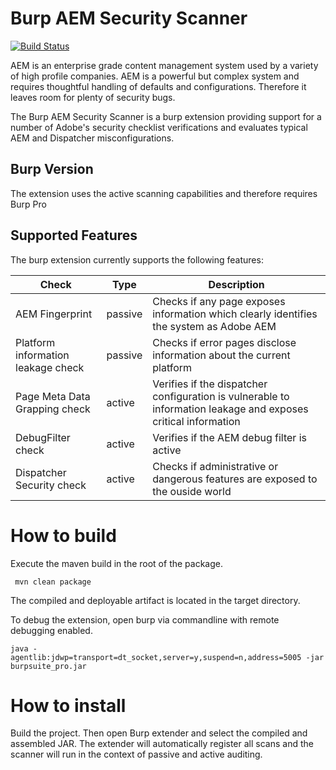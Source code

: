 # Burp AEM Security Scanner
[![Build Status](https://travis-ci.org/thomashartm/burp-aem-scanner.svg?branch=master)](https://travis-ci.org/thomashartm/burp-aem-scanner)

AEM is an enterprise grade content management system used by a variety of high profile companies. 
AEM is a powerful but complex system and requires thoughtful handling of defaults and configurations. 
Therefore it leaves room for plenty of security bugs.

The Burp AEM Security Scanner is a burp extension providing support for a number of Adobe's security checklist verifications 
and evaluates typical AEM and Dispatcher misconfigurations. 

## Burp Version
The extension uses the active scanning capabilities and therefore requires Burp Pro

## Supported Features

The burp extension currently supports the following features:

| Check  | Type  |  Description |
|---|---|---|
|AEM Fingerprint|passive| Checks if any page exposes information which clearly identifies the system as Adobe AEM |
|Platform information leakage check|passive| Checks if error pages disclose information about the current platform |
|Page Meta Data Grapping check|active| Verifies if the dispatcher configuration is vulnerable to information leakage and exposes critical information |
|DebugFilter check|active| Verifies if the AEM debug filter is active |
|Dispatcher Security check|active| Checks if administrative or dangerous features are exposed to the ouside world |

# How to build
Execute the maven build in the root of the package.

` mvn clean package`

The compiled and deployable artifact is located in the target directory.

To debug the extension, open burp via commandline with remote debugging enabled. 

`java -agentlib:jdwp=transport=dt_socket,server=y,suspend=n,address=5005 -jar burpsuite_pro.jar`

# How to install 
Build the project.
Then open Burp extender and select the compiled and assembled JAR.
The extender will automatically register all scans and the scanner will run in the context of passive and active auditing.
